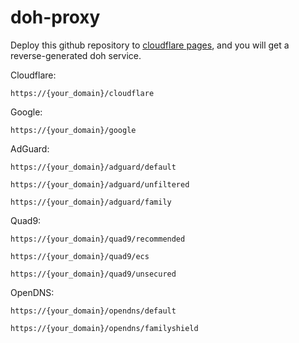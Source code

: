 # doh-proxy

Deploy this github repository to [cloudflare pages](https://pages.cloudflare.com/), and you will get a reverse-generated doh service.

Cloudflare:
```
https://{your_domain}/cloudflare
```

Google:
```
https://{your_domain}/google
```

AdGuard:
```
https://{your_domain}/adguard/default
```
```
https://{your_domain}/adguard/unfiltered
```
```
https://{your_domain}/adguard/family
```

Quad9:
```
https://{your_domain}/quad9/recommended
```
```
https://{your_domain}/quad9/ecs
```
```
https://{your_domain}/quad9/unsecured
```

OpenDNS:
```
https://{your_domain}/opendns/default
```
```
https://{your_domain}/opendns/familyshield
```
